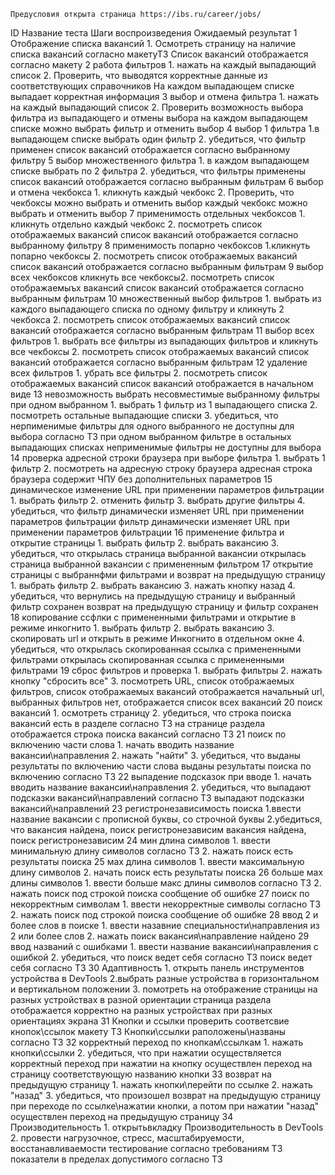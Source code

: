	Предусловия	открыта страница https://ibs.ru/career/jobs/	
ID	Название теста	Шаги воспроизведения	Ожидаемый результат
1	Отображение списка вакансий	1. Осмотреть страницу на наличие списка вакансий согласно макетуТЗ	Список вакансий отображается согласно макету
2	работа фильтров	1. нажать на каждый выпадающий список 2. Проверить, что выводятся корректные данные из соответствующих справочников	На каждом выпадающем списке выпадает корректная информация 
3	выбор и отмена фильтра	1. нажать на каждый выпадающий список 2. Проверить возможность выбора фильтра из выпадающего и отмены выбора	на каждом выпадающем списке можно выбрать фильтр и отменить выбор
4	выбор 1 фильтра	1.в  выпадающем списке выбрать один фильтр 2. убедиться, что фильтр применен	список вакансий отображается согласно выбранному фильтру
5	выбор множественного фильтра	1. в каждом выпадающем списке выбрать по 2 фильтра 2. убедиться, что фильтры применены	список вакансий отображается согласно выбранным фильтрам
6	выбор и отмена чекбокса	1. кликнуть каждый чекбокс 2. Проверить, что чекбоксы можно выбрать и отменить выбор	каждый чекбокс можно выбрать и отменить выбор
7	применимость отдельных чекбоксов	1. кликнуть отдельно каждый чекбокс 2. посмотреть список отображаемых вакансий	список вакансий отображается согласно выбранному фильтру
8	применимость попарно чекбоксов	1.кликнуть попарно чекбоксы 2. посмотреть список отображаемых вакансий	список вакансий отображается согласно выбранным фильтрам
9	выбор всех чекбоксов	кликнуть все чекбоксы2. посмотреть список отображаемыъх вакансий	список вакансий отображается согласно выбранным фильтрам
10	множественный выбор фильтров	1. выбрать из каждого выпадающего списка по одному фильтру и кликнуть 2 чекбокса 2. посмотреть список отображаемых вакансий	список вакансий отображается согласно выбранным фильтрам
11	выбор всех фильтров	1. выбрать все фильтры из выпадающих фильтров и кликнуть все чекбоксы 2. посмотреть список отображаемых вакансий	список вакансий отображается согласно выбранным фильтрам
12	удаление всех фильтров	1. убрать все фильтры 2. посмотреть список отображаемых вакансий	список вакансий отображается в начальном виде
13	невозможность выбрать несовместимые выбранному фильтры при одном выбранном	1. выбрать  1 фильтр из 1 выпадающего списка 2. посмотреть остальные выпадающие списки 3. убедиться, что нерпименимые фильтры для одного выбранного не доступны для выбора согласно ТЗ	при одном выбранном фильтре в остальных выпадающих списках неприменимые фильтры не доступны для выбора
14	проверка адресной строки браузера при выборе фильтра	1. выбрать 1 фильтр 2. посмотреть на адресную строку браузера	адресная строка браузера содержит ЧПУ без дополнительных параметров
15	динамическое изменение  URL при применении параметров фильтрации	1. выбрать фильтр 2. отменить фильтр 3. выбрать другие фильтры 4. убедиться, что фильтр динамически изменяет URL при применении параметров фильтрации	фильтр динамически изменяет URL при применении параметров фильтрации
16	применение фильтра и открытие страницы	1. выбрать фильтр 2. выбрать вакансию 3. убедиться, что открылась страница выбранной вакансии	открылась страница выбранной вакансии с примененным фильтром
17	открытие страницы с выбраннфми фильтрами и возврат на предыдущую страницу	1. выбрать фильтр 2. выбрать вакансию 3. нажать кнопку назад 4. убедиться, что вернулись на предыдущую страницу и выбранный фильтр сохранен	возврат на предыдущую страницу и фильтр сохранен
18	копирование ссфлки с примененными фильтрами и открытие в режиме инкогнито	1. выбрать фильтр 2. выбрать вакансию 3. скопировать url и открыть в режиме Инкогнито в отдельном окне 4. убедиться, что открылась скопированная ссылка с примененными фильтрами	открылась скопированная ссылка с примененными фильтрами
19	сброс фильтров и проверка 	1. выбрать фильтры 2. нажать кнопку "сбросить все" 3. посмотреть URL, список отображаемых фильтров, список отображаемых вакансий	отображается начальный url, выбранных фильтров нет, отображается список всех вакансий
20	поиск вакансий	1. осмотреть страницу 2. убедиться, что строка поиска вакансий есть в разделе согласно ТЗ	на  странице  раздела отображается строка поиска вакансий согласно ТЗ
21	поиск по включению части слова	1. начать вводить название вакансии\направления 2. нажать "найти" 3. убедиться, что выданы результаты по включению части слова	выданы результаты поиска по включению согласно ТЗ
22	выпадение подсказок при вводе	1. начать вводить название вакансии\направления 2. убедиться, что выпадают подсказки вакансий\направлений согласно ТЗ	выпадают подсказки вакансий\направлений
23	регистронезависимость поиска	1.ввести название вакансии с прописной буквы, со строчной буквы 2.убедиться, что вакансия найдена, поиск регистронезависим	вакансия найдена, поиск регистронезависим
24	мин длина символов	1. ввести минимальную длину символов согласно ТЗ 2. нажать поиск	есть результаты поиска
25	мах длина символов	1. ввести максимальную длину символов 2. начать поиск	есть результаты поиска
26	больше мах длины символов	1. ввести больше макс длины символов согласно ТЗ 2. нажать поиск	под строкой поиска сообщение об ошибке
27	поиск по некорректным символам	1. ввести некорректные символы согласно ТЗ 2. нажать поиск	под строкой поиска сообщение об ошибке
28	ввод 2 и более слов в поиске	1. ввести назавние специальности\направления из 2 или более слов 2. нажать поиск	вакансия\направление найдено
29	ввод названий с ошибками	1. ввести название вакансии\направления с ошибкой 2. убедиться, что поиск ведет себя согласно ТЗ	поиск ведет себя согласно ТЗ
30	Адаптивность	1. открыть панель инструментов устройства в DevTools 2.выбрать разные устройства в горизонтальном и вертикальном положении 3. помотреть на отображение страницы на разных устройствах в разной ориентации	страница раздела отображается корректно на разных устройствах при разных ориентациях экрана
31	Кнопки и ссылки	проверить  соответсвие кнопок\ссылок макету ТЗ	Кнопки\ссылки раположены\названы согласно ТЗ
32	корректный переход по кнопкам\ссылкам	1. нажать кнопки\ссылки 2. убедиться, что при нажатии осуществляется корректный переход	при нажатии на кнопку осуществлен переход на страницу соответствующую названию кнопки
33	возврат на предыдущую страницу	1. нажать кнопки\перейти по ссылке 2. нажать "назад" 3. убедиться, что произошел возврат на предыдущую страницу	при переходе по ссылке\нажатии кнопки, а потом при нажатии "назад" осуществлен переход на предыдущую страницу
34	Производительность	1. открытьвкладку Производительность в DevTools 2. провести нагрузочное, стресс, масштабируемости, восстанавливаемости тестирование согласно требованиям ТЗ	показатели в пределах допустимого согласно ТЗ
